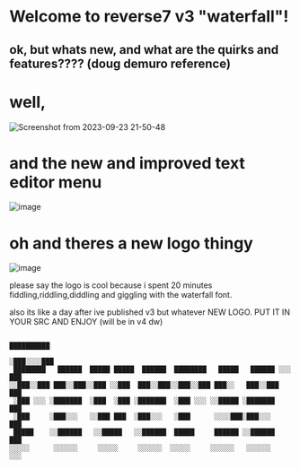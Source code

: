 # Welcome to reverse7 v3 "waterfall"!

## ok, but whats new, and what are the quirks and features???? (doug demuro reference)
# well,

![Screenshot from 2023-09-23 21-50-48](https://github.com/StefanTheFork/reverse7/assets/124001257/4764f839-4d6e-4dc3-bca4-d62ac8ed32c8)

# and the new and improved text editor menu

![image](https://github.com/StefanTheFork/reverse7/assets/124001257/18deffe9-1cda-463c-bc59-2c8e40162935)


# oh and theres a new logo thingy

![image](https://github.com/StefanTheFork/reverse7/assets/124001257/f4923a5a-40e9-42d4-b850-00ef28a21dd3)


please say the logo is cool because i spent 20 minutes fiddling,riddling,diddling and giggling with the waterfall font.

also its like a day after ive published v3 but whatever
NEW LOGO. PUT IT IN YOUR SRC AND ENJOY (will be in v4 dw)

                                                                    
```                                                                    
                                                                    ██████████
                                                                   ░███░░░░███
 ████████   ██████  █████ █████  ██████  ████████   █████   ██████ ░░░    ███ 
░░███░░███ ███░░███░░███ ░░███  ███░░███░░███░░███ ███░░   ███░░███      ███  
 ░███ ░░░ ░███████  ░███  ░███ ░███████  ░███ ░░░ ░░█████ ░███████      ███   
 ░███     ░███░░░   ░░███ ███  ░███░░░   ░███      ░░░░███░███░░░      ███    
 █████    ░░██████   ░░█████   ░░██████  █████     ██████ ░░██████    ███     
░░░░░      ░░░░░░     ░░░░░     ░░░░░░  ░░░░░     ░░░░░░   ░░░░░░    ░░░      
```
